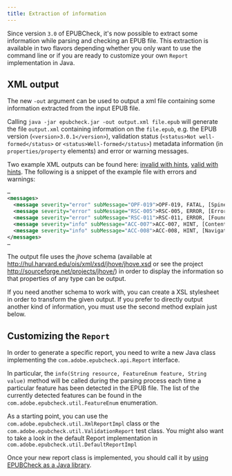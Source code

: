 ```yaml
---
title: Extraction of information
---
```


Since version `3.0` of EPUBCheck, it's now possible to extract some information while parsing and checking an EPUB file.
This extraction is available in two flavors depending whether you only want to use the command line or if you are ready to customize your own `Report` implementation in Java.

## XML output 

The new `-out` argument can be used to output a xml file containing some information extracted from the input EPUB file.

Calling `java -jar epubcheck.jar -out output.xml file.epub` will generate the file `output.xml` containing information on the `file.epub`, e.g. the EPUB version (`<version>3.0.1</version>`), validation status (`<status>Not well-formed</status>` or `<status>Well-formed</status>`) metadata information (in `properties/property` elements) and error or warning messages.

Two example XML outputs can be found here: [invalid with hints](https://github.com/IDPF/epubcheck/blob/master/src/test/resources/com/adobe/epubcheck/test/opf/Missing_Spine_epub3_expected_results.xml), [valid with hints](https://github.com/IDPF/epubcheck/blob/master/src/test/resources/com/adobe/epubcheck/test/opf/Publication_Metadata_epub3_expected_results.xml). The following is a snippet of the example file with errors and warnings:

```xml
…
<messages>
  <message severity="error" subMessage="OPF-019">OPF-019, FATAL, [Spine tag was not found in the OPF file.], OPS/content.opf</message>
  <message severity="error" subMessage="RSC-005">RSC-005, ERROR, [Error while parsing file 'element "package" incomplete; missing required element "spine"'.], OPS/content.opf (13-11)</message>
  <message severity="error" subMessage="RSC-011">RSC-011, ERROR, [Found a reference to a resource that is not a spine item.], OPS/toc.xhtml (11-36)</message>
  <message severity="info" subMessage="ACC-007">ACC-007, HINT, [Content Documents do not use 'epub:type' attributes for semantic inflection.], OPS/page01.xhtml</message>
  <message severity="info" subMessage="ACC-008">ACC-008, HINT, [Navigation Document has no 'landmarks nav' element.], Missing_Spine_epub3.epub</message>
</messages>
…
```

The output file uses the _jhove_ schema (available at http://hul.harvard.edu/ois/xml/xsd/jhove/jhove.xsd or see the project http://sourceforge.net/projects/jhove/) in order to display the information so that properties of any type can be output.

If you need another schema to work with, you can create a XSL stylesheet in order to transform the given output. If you prefer to directly output another kind of information, you must use the second method explain just below.


## Customizing the `Report` 

In order to generate a specific report, you need to write a new Java class implementing the `com.adobe.epubcheck.api.Report` interface.

In particular, the `info(String resource, FeatureEnum feature, String value)` method will be called during the parsing process each time a particular feature has been detected in the EPUB file. The list of the currently detected features can be found in the `com.adobe.epubcheck.util.FeatureEnum` enumeration.

As a starting point, you can use the `com.adobe.epubcheck.util.XmlReportImpl` class or the `com.adobe.epubcheck.util.ValidationReport` test class.
You might also want to take a look in the default Report implementation in `com.adobe.epubcheck.util.DefaultReportImpl`

Once your new report class is implemented, you should call it by [using EPUBCheck as a Java library](../java-library).
